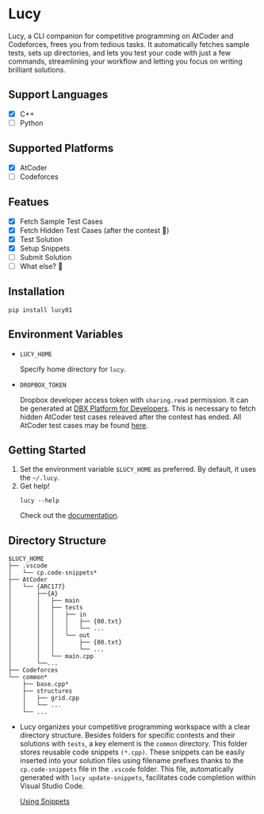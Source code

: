 # Lucy

Lucy, a CLI companion for competitive programming on AtCoder and Codeforces, frees you from tedious
tasks. It automatically fetches sample tests, sets up directories, and lets you test your code with
just a few commands, streamlining your workflow and letting you focus on writing brilliant
solutions.

## Support Languages
- [x] C++
- [ ] Python

## Supported Platforms
- [x] AtCoder
- [ ] Codeforces

## Featues
- [x] Fetch Sample Test Cases
- [x] Fetch Hidden Test Cases (after the contest 🤪)
- [x] Test Solution
- [x] Setup Snippets
- [ ] Submit Solution
- [ ] What else? 🤔

## Installation
```
pip install lucy01
```

## Environment Variables
- `LUCY_HOME`

    Specify home directory for `lucy`.

- `DROPBOX_TOKEN`

    Dropbox developer access token with `sharing.read` permission. It can be generated at
    [DBX Platform for Developers](https://www.dropbox.com/developers). This is necessary to fetch
    hidden AtCoder test cases releaved after the contest has ended. All AtCoder test cases may be
    found [here](https://www.dropbox.com/sh/nx3tnilzqz7df8a/AAAYlTq2tiEHl5hsESw6-yfLa?dl=0).

## Getting Started
1. Set the environment variable `$LUCY_HOME` as preferred. By default, it uses the `~/.lucy`.
2. Get help!
    ```
    lucy --help
    ```
    Check out the [documentation]().

## Directory Structure
```
$LUCY_HOME
├── .vscode
│   └── cp.code-snippets*
├── AtCoder
│   └── {ARC177}
│       ├──{A}
│       │   ├── main
│       │   ├── tests
│       │   │   ├── in
│       │   │   │   ├── {00.txt}
│       │   │   │   └── ...
│       │   │   └── out
│       │   │       ├── {00.txt}
│       │   │       └── ...
│       │   └── main.cpp
│       └──...
├── Codeforces
└── common*
    ├── base.cpp*
    ├── structures
    │   ├── grid.cpp
    │   └── ...
    └── ...
```

- Lucy organizes your competitive programming workspace with a clear directory structure. Besides folders for specific contests and their solutions with `tests`, a key element is the `common` directory. This folder stores reusable code snippets `(*.cpp)`. These snippets can be easily inserted into your solution files using filename prefixes thanks to the `cp.code-snippets` file in the `.vscode` folder. This file, automatically generated with `lucy update-snippets`,  facilitates code completion within Visual Studio Code.

  [Using Snippets](https://github.com/kid-116/CP/assets/75692643/3636b6f1-ad58-4bd7-8cb1-2c700f8a5b72)
